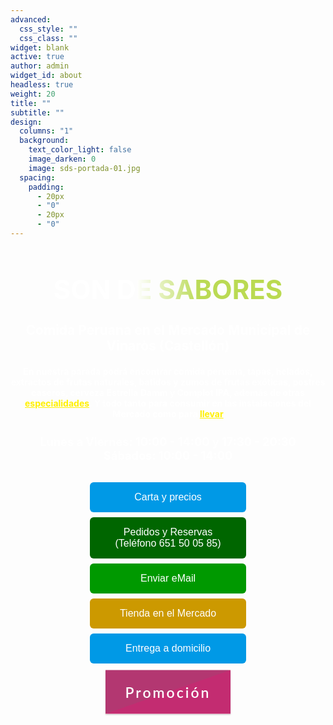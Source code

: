 ```yaml
---
advanced:
  css_style: ""
  css_class: ""
widget: blank
active: true
author: admin
widget_id: about
headless: true
weight: 20
title: ""
subtitle: ""
design:
  columns: "1"
  background:
    text_color_light: false
    image_darken: 0
    image: sds-portada-01.jpg
  spacing:
    padding:
      - 20px
      - "0"
      - 20px
      - "0"
---
```

<!DOCTYPE html>

<html>
  <head>
   <!-- Politica de cookies -->
   <script id="Cookiebot" src="https://consent.cookiebot.com/uc.js" data-cbid="77c7c238-0c79-4e60-8914-2b7cbf72d5a4" data-blockingmode="auto" type="text/javascript"></script>
   <meta charset="UTF-8"/>
   <title>Son de Sabores</title>
	<meta name="keywords" content="comida peruana, comida para llevar, Perú, Vinaròs, tapas, helados, postres caseros, cerveza, refrescos, ceviche, Mercado Municipal de Vinaròs, buenos precios, calidad"/>
  </head>

<style>
.button {
  background-color: #0099e6;
  position: relative;
  top: 0%;
  /* border: none; */
  border: 0px solid black;
  color: white;
  padding: 15px 32px;
  text-decoration: none;
  text-align: center;
  display: center;
  border-radius: 6px;
  font-size: 16px;
  margin: 4px 2px;
  cursor: pointer;
  transition-duration: 0.4s;
  overflow: hidden;
}

.button:hover{
    color: black;
    background-color: #FFF8C2;
}
  
.button:after {
  content: "";
  background: #ffffff;
  display: block;
  position: absolute;
  padding-top: 300%;
  padding-left: 350%;
  margin-left: -40px !important;
  margin-top: -120%;
  opacity: 0;
  transition: all 0.8s
}

.button:active:after {
  padding: 0;
  margin: 0;
  opacity: 1;
  transition: 0s
}

.button1 {width: 250px;}
.button2 {width: 250px; background-color: #006600;}
.button3 {width: 250px; background-color: #009900;}
.button4 {width: 250px; background-color: #cc9900;}
.button5 {width: 50%;   background-color: #992600;}

.hit-the-floor {
  color: #fff;
  font-size: 3em;
  line-height: 110%;
  font-weight: bold;
  font-family: Helvetica;
  text-shadow: 
    0 1px 0 #ccc, 
    0 2px 0 #c9c9c9, 
    0 3px 0 #bbb, 
    0 4px 0 #b9b9b9, 
    0 5px 0 #aaa, 
    0 6px 1px rgba(0,0,0,.1), 
    0 0 5px rgba(0,0,0,.1), 
    0 1px 3px rgba(0,0,0,.3), 
    0 3px 5px rgba(0,0,0,.2), 
    0 5px 10px rgba(0,0,0,.25), 
    0 10px 10px rgba(0,0,0,.2), 
    0 20px 20px rgba(0,0,0,.15);
}
.hit-the-floor {
  text-align: center;
}
<!-- body { -->
<!--    background-color: #f1f1f1; -->
<!-- } -->

.ColorAnimado {
  text-align: center;
  font-size: 3em;
  line-height: 110%;
  font-weight: bold;
  background: linear-gradient(to right, #fff 20%, #bada55 30%, #bada44 70%, #fff 80%);
  -webkit-background-clip: text;
  background-clip: text;
  -webkit-text-fill-color: transparent;
  text-fill-color: transparent;
  background-size: 200% auto;
  animation: textShine 7s ease-in-out infinite alternate;
}

@keyframes textShine {
  to {
    background-position: 200%;
  }
}

/* Botón animado - INI */
.wrapper{
    position: relative;
    top:10px;
    left:10px;
    transform: translate(-5%, -5%);
    width: fit-content;
    height:auto;
}
.buttonA{
    width:200px;
    height:70px;
    background: linear-gradient(to left top, #c32c71 50%, #b33771 50%);
    border-style: none;
    color:#fff;
    font-size: 23px;
    letter-spacing: 3px;
    font-family: 'Lato';
    font-weight: 600;
    outline: none;
    cursor: pointer;
    position: relative;
    padding: 0px;
    overflow: hidden;
    transition: all .5s;
    box-shadow: 0px 1px 2px rgba(0,0,0,.2);
}
.buttonA span{
    position: absolute;
    display: block;
}
.buttonA span:nth-child(1){
    height: 3px;
    width:200px;
    top:0px;
    left:-200px;
    background: linear-gradient(to right, rgba(0,0,0,0), #f6e58d);
    border-top-right-radius: 1px;
    border-bottom-right-radius: 1px;
    animation: span1 2s linear infinite;
    animation-delay: 1s;
}

@keyframes span1{
    0%{
        left:-200px
    }
    100%{
        left:200px;
    }
}
.buttonA span:nth-child(2){
    height: 70px;
    width: 3px;
    top:-70px;
    right:0px;
    background: linear-gradient(to bottom, rgba(0,0,0,0), #f6e58d);
    border-bottom-left-radius: 1px;
    border-bottom-right-radius: 1px;
    animation: span2 2s linear infinite;
    animation-delay: 2s;
}
@keyframes span2{
    0%{
        top:-70px;
    }
    100%{
        top:70px;
    }
}
.buttonA span:nth-child(3){
    height:3px;
    width:200px;
    right:-200px;
    bottom: 0px;
    background: linear-gradient(to left, rgba(0,0,0,0), #f6e58d);
    border-top-left-radius: 1px;
    border-bottom-left-radius: 1px;
    animation: span3 2s linear infinite;
    animation-delay: 3s;
}
@keyframes span3{
    0%{
        right:-200px;
    }
    100%{
        right: 200px;
    }
}

.buttonA span:nth-child(4){
    height:70px;
    width:3px;
    bottom:-70px;
    left:0px;
    background: linear-gradient(to top, rgba(0,0,0,0), #f6e58d);
    border-top-right-radius: 1px;
    border-top-left-radius: 1px;
    animation: span4 2s linear infinite;
    animation-delay: 4s;
}
@keyframes span4{
    0%{
        bottom: -70px;
    }
    100%{
        bottom:70px;
    }
}

.buttonA:hover{
    transition: all .5s;
    transform: rotate(-3deg) scale(1.1);
    box-shadow: 0px 3px 5px rgba(0,0,0,.4);
}
.buttonA:hover span{
    animation-play-state: paused;
}
/* Botón animado - FIN */

</style>

<body>
<!-- Descomentar lo siguiente cuando sea necesario -->
<!--<p style="background:#FF813E; color:black; font-weight:bold; padding:15px; border:3px solid #B34F19; margin-top:5px; margin-bottom:5px; text-align:center; font-size:22px; border-radius:10px;">COVID-19: Temporalmente cerrado hasta que disminuya a niveles más seguros la incidencia de contagios, y con el fin de contribuir a que así sea
<br/>
<a href="https://www.google.com/search?q=COVID-19+%2BVinar%C3%B3s&oq=COVID19+%2BVinar%C3%B3s&aqs=chrome..69i57.27050j1j15&sourceid=chrome&ie=UTF-8" target="_blank"><button class="button button5">Información</button></a><br/>-->

<!-- Descomentar lo siguiente cuando sea necesario -->

<!-- Nos vemos en <span id="days"></span>d., <span id="hours"></span>h., <span id="minutes"></span>m. y <span id="seconds"></span>s. (más o menos) -->

<!-- Tienda Online Mercado (anterior): http://vinaros.mercadosexcelentes.com/tienda/son-sabores -->

</p>

<!-- <h1 style="color:white; text-align:center; font-size:400%;"> -->

<!--   <b>SON DE SABORES</b> -->

<!-- </h1> -->

<h1 class="ColorAnimado">SON DE SABORES</h1>

<!--
<h1 style="text-align:center; font-size:150%;"
<b><a href="https://son-de-sabores.netlify.app/SdS" target="_blank" class="ColorAnimado">SON DE SABORES
</a></b>
</h1>
-->

<h1 style="color:white; text-align:center; font-size:150%;">
  <b>Comida Peruana en el Mercado Municipal de Vinaròs (Castellón)</b>
</h1>

<h1 style="color:white; text-align:center; font-size:100%;">
  En nuestra parada podrá encontrar comida peruana, tapas, helados, extractos de frutas naturales, batidos y zumos de frutas exóticas, postres caseros, cerveza Estrella Damm y Complot IPA, además de otras <a href="https://fernandobenitez.coffeecup.com/FBP%2DGauGAN2%2DGalería/index.html" target="_blank" style="color:rgb(255,240,0);">especialidades</a>. Y todo tanto para consumir en las instalaciones del Mercado como para <a href="https://sds.coffeecup.com/Viaje/index.html" target="_blank" style="color:rgb(255,240,0);">llevar</a>
</h1>

<h1 style="color:white; text-align:center; font-size:130%;">
<!--
<b>Horario temporal hasta que la incidencia <a href="https://www.google.com/search?q=%22covid-19%22+%2Bvinar%C3%B2s" style="color:#BDB76B" target="_blank">COVID-19</a> baje a niveles más seguros:<br/>
-->
<b>Lunes a Viernes: 10:00 - 14:00 y 17:30 - 20:30<br/>
Sábados: 10:00 - 14:00
</b>
</h1>

<p style="padding:15px; border:0px solid black; margin-top:10px; margin-bottom:10px; text-align:center; font-size:22px; border-radius:0px;">
<a href="https://drive.google.com/drive/folders/18_9FEFRLB9bzvI3kZfulINeRh2OaOTNI" target="_blank"><button class="button button1">Carta y precios</button></a><br/>
<a href="tel:+34 651 50 05 85"><button class="button button2">Pedidos y Reservas (Teléfono 651 50 05 85)</button></a><br/>
<a href="mailto:SonDeSaboresPeruanos@gmail.com" target="_blank"><button class="button button3">Enviar eMail</button></a><br/>
<a href="https://vendaenlinia.mercatdevinaros.es/tienda/son-sabores" target="_blank"><button class="button button4">Tienda en el Mercado</button></a><br/>
<a href="https://sds.coffeecup.com/Adomicilio/index.html" target="_blank"><button class="button button1">Entrega a domicilio</button></a><br/>
<!--
<a href="https://sds.coffeecup.com/Tickets/index.html" target="_blank"><button class="button button1">Promoción</button></a>
-->
<a href="https://sds.coffeecup.com/Tickets/index.html" target="_blank"><button class="wrapper buttonA">Promoción<span></span><span></span><span></span><span></span></button></a>

</p>

<!--
<div class="wrapper">
<a href="https://sds.coffeecup.com/Tickets/index.html" target="_blank"><button class="wrapper buttonA">Promoción<span></span><span></span><span></span><span></span></button></a>
</div>
-->

<script>
  document.addEventListener('DOMContentLoaded', () => {
  //===
  // VARIABLES
  //===
  // 15 de Marzo de 2011 a las 11:00 de la mañana
  const DATE_TARGET = new Date('15/02/2021 11:00 AM');
  // DOM for render
  const SPAN_DAYS = document.querySelector('span#days');
  const SPAN_HOURS = document.querySelector('span#hours');
  const SPAN_MINUTES = document.querySelector('span#minutes');
  const SPAN_SECONDS = document.querySelector('span#seconds');
  // Milliseconds for the calculations
  const MILLISECONDS_OF_A_SECOND = 1000;
  const MILLISECONDS_OF_A_MINUTE = MILLISECONDS_OF_A_SECOND * 60;
  const MILLISECONDS_OF_A_HOUR = MILLISECONDS_OF_A_MINUTE * 60;
  const MILLISECONDS_OF_A_DAY = MILLISECONDS_OF_A_HOUR * 24

  /* Method that updates the countdown and the sample */

  function updateCountdown() {
  // Calcs
    const NOW = new Date()
    const DURATION = DATE_TARGET - NOW;
    const REMAINING_DAYS = Math.floor(DURATION / MILLISECONDS_OF_A_DAY);
    const REMAINING_HOURS = Math.floor((DURATION % MILLISECONDS_OF_A_DAY) / MILLISECONDS_OF_A_HOUR);
    const REMAINING_MINUTES = Math.floor((DURATION % MILLISECONDS_OF_A_HOUR) / MILLISECONDS_OF_A_MINUTE);
    const REMAINING_SECONDS = Math.floor((DURATION % MILLISECONDS_OF_A_MINUTE) / MILLISECONDS_OF_A_SECOND);
    // Thanks to Pablo Monteserín (https://pablomonteserin.com/cuenta-regresiva/)

    // Render
    SPAN_DAYS.textContent = REMAINING_DAYS;
    SPAN_HOURS.textContent = REMAINING_HOURS;
    SPAN_MINUTES.textContent = REMAINING_MINUTES;
    SPAN_SECONDS.textContent = REMAINING_SECONDS;
    }

    // INIT
    updateCountdown();
    // Refresh every second
    setInterval(updateCountdown, MILLISECONDS_OF_A_SECOND);
    });

</script>

</body>

</html>